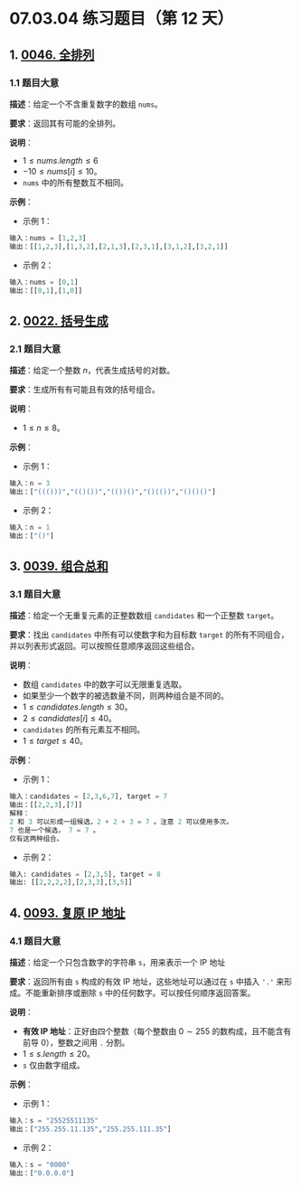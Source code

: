 # 07.03.04 练习题目（第 12 天）

## 1. [0046. 全排列](https://leetcode.cn/problems/permutations/)

### 1.1 题目大意

**描述**：给定一个不含重复数字的数组 `nums`。

**要求**：返回其有可能的全排列。

**说明**：

- $1 \le nums.length \le 6$
- $-10 \le nums[i] \le 10$。
- `nums` 中的所有整数互不相同。

**示例**：

- 示例 1：

```Python
输入：nums = [1,2,3]
输出：[[1,2,3],[1,3,2],[2,1,3],[2,3,1],[3,1,2],[3,2,1]]
```

- 示例 2：

```Python
输入：nums = [0,1]
输出：[[0,1],[1,0]]
```

## 2. [0022. 括号生成](https://leetcode.cn/problems/generate-parentheses/)

### 2.1 题目大意

**描述**：给定一个整数 $n$，代表生成括号的对数。

**要求**：生成所有有可能且有效的括号组合。

**说明**：

- $1 \le n \le 8$。

**示例**：

- 示例 1：

```Python
输入：n = 3
输出：["((()))","(()())","(())()","()(())","()()()"]
```

- 示例 2：

```Python
输入：n = 1
输出：["()"]
```

## 3. [0039. 组合总和](https://leetcode.cn/problems/combination-sum/)

### 3.1 题目大意

**描述**：给定一个无重复元素的正整数数组 `candidates` 和一个正整数 `target`。

**要求**：找出 `candidates` 中所有可以使数字和为目标数 `target` 的所有不同组合，并以列表形式返回。可以按照任意顺序返回这些组合。

**说明**：

- 数组 `candidates` 中的数字可以无限重复选取。
- 如果至少一个数字的被选数量不同，则两种组合是不同的。 
- $1 \le candidates.length \le 30$。
- $2 \le candidates[i] \le 40$。
- `candidates` 的所有元素互不相同。
- $1 \le target \le 40$。

**示例**：

- 示例 1：

```Python
输入：candidates = [2,3,6,7], target = 7
输出：[[2,2,3],[7]]
解释：
2 和 3 可以形成一组候选，2 + 2 + 3 = 7 。注意 2 可以使用多次。
7 也是一个候选， 7 = 7 。
仅有这两种组合。
```

- 示例 2：

```Python
输入: candidates = [2,3,5], target = 8
输出: [[2,2,2,2],[2,3,3],[3,5]]
```

## 4. [0093. 复原 IP 地址](https://leetcode.cn/problems/restore-ip-addresses/)

### 4.1 题目大意

**描述**：给定一个只包含数字的字符串 `s`，用来表示一个 IP 地址

**要求**：返回所有由 `s` 构成的有效 IP 地址，这些地址可以通过在 `s` 中插入 `'.'` 来形成。不能重新排序或删除 `s` 中的任何数字。可以按任何顺序返回答案。

**说明**：

- **有效 IP 地址**：正好由四个整数（每个整数由 $0 \sim 255$ 的数构成，且不能含有前导 0），整数之间用 `.` 分割。
- $1 \le s.length \le 20$。
- `s` 仅由数字组成。

**示例**：

- 示例 1：

```Python
输入：s = "25525511135"
输出：["255.255.11.135","255.255.111.35"]
```

- 示例 2：

```Python
输入：s = "0000"
输出：["0.0.0.0"]
```
